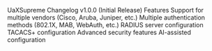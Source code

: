 
UaXSupreme Changelog
v1.0.0 (Initial Release)
Features
Support for multiple vendors (Cisco, Aruba, Juniper, etc.)
Multiple authentication methods (802.1X, MAB, WebAuth, etc.)
RADIUS server configuration
TACACS+ configuration
Advanced security features
AI-assisted configuration
